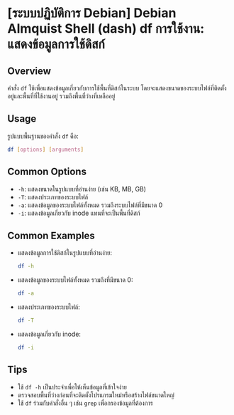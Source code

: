 # [ระบบปฏิบัติการ Debian] Debian Almquist Shell (dash) df การใช้งาน: แสดงข้อมูลการใช้ดิสก์

## Overview
คำสั่ง `df` ใช้เพื่อแสดงข้อมูลเกี่ยวกับการใช้พื้นที่ดิสก์ในระบบ โดยจะแสดงขนาดของระบบไฟล์ที่ติดตั้งอยู่และพื้นที่ที่ใช้งานอยู่ รวมถึงพื้นที่ว่างที่เหลืออยู่

## Usage
รูปแบบพื้นฐานของคำสั่ง `df` คือ:

```bash
df [options] [arguments]
```

## Common Options
- `-h`: แสดงขนาดในรูปแบบที่อ่านง่าย (เช่น KB, MB, GB)
- `-T`: แสดงประเภทของระบบไฟล์
- `-a`: แสดงข้อมูลของระบบไฟล์ทั้งหมด รวมถึงระบบไฟล์ที่มีขนาด 0
- `-i`: แสดงข้อมูลเกี่ยวกับ inode แทนที่จะเป็นพื้นที่ดิสก์

## Common Examples
- แสดงข้อมูลการใช้ดิสก์ในรูปแบบที่อ่านง่าย:
  ```bash
  df -h
  ```

- แสดงข้อมูลของระบบไฟล์ทั้งหมด รวมถึงที่มีขนาด 0:
  ```bash
  df -a
  ```

- แสดงประเภทของระบบไฟล์:
  ```bash
  df -T
  ```

- แสดงข้อมูลเกี่ยวกับ inode:
  ```bash
  df -i
  ```

## Tips
- ใช้ `df -h` เป็นประจำเพื่อให้เห็นข้อมูลที่เข้าใจง่าย
- ตรวจสอบพื้นที่ว่างก่อนที่จะติดตั้งโปรแกรมใหม่หรือสร้างไฟล์ขนาดใหญ่
- ใช้ `df` ร่วมกับคำสั่งอื่น ๆ เช่น `grep` เพื่อกรองข้อมูลที่ต้องการ